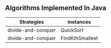 Algorithms Implemented In Java
---

| Strategies         | instances       |
|--------------------|-----------------|
| divide-and-conquer | QuickSort       |
| divide-and-conquer | FindKthSmallest |


